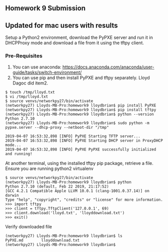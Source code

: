 ## Homework 9 Submission
## Updated for mac users with results
Setup a Python2 environment, download the PyPXE server and run it in DHCPProxy mode and download a file from it using the tftpy client.

### Pre-Requisites
1. You can use anaconda: https://docs.anaconda.com/anaconda/user-guide/tasks/switch-environment/
2. You can use pip and then install PyPXE and tftpy separately. Lloyd Dagoc did item2.

```
$ touch /tmp/lloyd.txt
$ vi /tmp/lloyd.txt
$ source venvs/networkpy27/bin/activate
(networkpy27) Lloyds-MB-Pro:homework9 lloydbrian$ pip install PyPXE
(networkpy27) Lloyds-MB-Pro:homework9 lloydbrian$ pip install tftpy
(networkpy27) Lloyds-MB-Pro:homework9 lloydbrian$ python --version
Python 2.7.10
(networkpy27) Lloyds-MB-Pro:homework9 lloydbrian$ sudo python -m pypxe.server --dhcp-proxy --netboot-dir "/tmp"

2019-04-07 16:53:32,898 [INFO] PyPXE Starting TFTP server...
2019-04-07 16:53:32,898 [INFO] PyPXE Starting DHCP server in ProxyDHCP mode...
2019-04-07 16:53:32,898 [INFO] PyPXE PyPXE successfully initialized and running!
```

At another terminal, using the installed tftpy pip package, retrieve a file. Ensure you are running python2 virtualenv

```
$ source venvs/networkpy27/bin/activate
(networkpy27) Lloyds-MB-Pro:homework9 lloydbrian$ python
Python 2.7.10 (default, Feb 22 2019, 21:17:52)
[GCC 4.2.1 Compatible Apple LLVM 10.0.1 (clang-1001.0.37.14)] on darwin
Type "help", "copyright", "credits" or "license" for more information.
>>> import tftpy
>>> client = tftpy.TftpClient('127.0.0.1', 69)
>>> client.download('lloyd.txt', 'lloyddownload.txt')
>>> exit()
```

Verify downloaded file
```
(networkpy27) Lloyds-MB-Pro:homework9 lloydbrian$ ls
PyPXE.md		lloyddownload.txt
(networkpy27) Lloyds-MB-Pro:homework9 lloydbrian$
```
